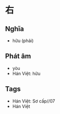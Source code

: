 # 右

## Nghĩa
* hữu (phải)

## Phát âm
* yòu
* Hán Việt: hữu

## Tags
* Hán Việt: Sơ cấp//07
* Hán Việt

<script>window.HANZI_FIELD='右';</script>
